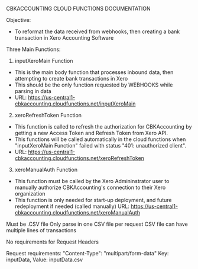 CBKACCOUNTING CLOUD FUNCTIONS DOCUMENTATION

Objective:
- To reformat the data received from webhooks, then creating a bank transaction in Xero Accounting Software

Three Main Functions:
1) inputXeroMain Function
- This is the main body function that processes inbound data, then attempting to create bank transactions in Xero 
- This should be the only function requested by WEBHOOKS while parsing in data
- URL: https://us-central1-cbkaccounting.cloudfunctions.net/inputXeroMain

2) xeroRefreshToken Function
- This function is called to refresh the authorization for CBKAccounting by getting a new Access Token and Refresh Token from Xero API.
- This functions will be called automatically in the cloud functions when "inputXeroMain Function" failed with status "401: unauthorized client".
- URL: https://us-central1-cbkaccounting.cloudfunctions.net/xeroRefreshToken

3) xeroManualAuth Function
- This function must be called by the Xero Admininstrator user to manually authorize CBKAccounting's connection to their Xero organization
- This function is only needed for start-up deployment, and future redeployment if needed (called manually)
URL: https://us-central1-cbkaccounting.cloudfunctions.net/xeroManualAuth



Must be .CSV file
Only parse in one CSV file per request
CSV file can have multiple lines of transactions

No requirements for Request Headers

Request requirements:
"Content-Type": "multipart/form-data"
Key: inputData, Value: inputData.csv
